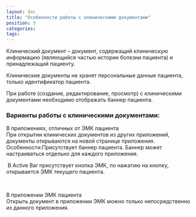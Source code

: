 ```yaml
---
layout: doc
title: "Особенности работы с клиническими документами"
position: 5
categories: 
tags: 
---
```


Клинический документ – документ, содержащий клиническую информацию (являющийся частью истории болезни пациента) и принадлежащий пациенту.

Клинические документы не хранят персональные данные пациента, только идентификатор пациента.

При работе (создание, редактирование, просмотр) с клиническими документами необходимо отображать баннер пациента.

### Варианты работы с клиническими документами:

В приложениях, отличных от ЭМК пациента  
При открытии клинических документов из других приложений, документы открываются на новой странице приложения.  
Особенности:Присутствует баннер пациента. Баннер может настраиваться отдельно для каждого приложения.

 В Active Bar присутствует кнопка ЭМК, по нажатию на кнопку, открывается ЭМК текущего пациента.

 

В приложении ЭМК пациента  
Открыть документ в приложении ЭМК можно только непосредственно из данного приложения. 

 

 

